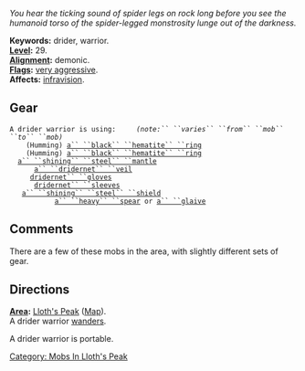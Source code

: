 *You hear the ticking sound of spider legs on rock long before you see
the humanoid torso of the spider-legged monstrosity lunge out of the
darkness.*

**Keywords:** drider, warrior.  
**[Level](Level "wikilink"):** 29.  
**[Alignment](Alignment "wikilink"):** demonic.  
**[Flags](:Category:_Mob_Types "wikilink"):** [very
aggressive](Aggressive_Mobs "wikilink").  
**Affects:** [infravision](Infravision "wikilink").  

## Gear

`A drider warrior is using:     `*`(note:`` ``varies`` ``from`` ``mob`` ``to`` ``mob)`*  
<worn on finger>`    (Humming) `[`a`` ``black`` ``hematite`` ``ring`](Black_Hematite_Ring "wikilink")  
<worn on finger>`    (Humming) `[`a`` ``black`` ``hematite`` ``ring`](Black_Hematite_Ring "wikilink")  
<worn around neck>`  `[`a`` ``shining`` ``steel`` ``mantle`](Shining_Steel_Mantle "wikilink")  
<worn on head>`      `[`a`` ``dridernet`` ``veil`](Dridernet_Veil "wikilink")  
<worn on hands>`     `[`dridernet`` ``gloves`](Dridernet_Gloves "wikilink")  
<worn on arms>`      `[`dridernet`` ``sleeves`](Dridernet_Sleeves "wikilink")  
<held in offhand>`   `[`a`` ``shining`` ``steel`` ``shield`](Shining_Steel_Shield "wikilink")  
<wielded>`           `[`a`` ``heavy`` ``spear`](Heavy_Spear "wikilink")` or `[`a`` ``glaive`](Glaive "wikilink")

## Comments

There are a few of these mobs in the area, with slightly different sets
of gear.

## Directions

**[Area](:Category:_Areas "wikilink"):** [Lloth's
Peak](:Category:_Lloth's_Peak "wikilink")
([Map](Lloth's_Peak_Map "wikilink")).  
A drider warrior [wanders](Wandering_Mobs "wikilink").

A drider warrior is portable.  

[Category: Mobs In Lloth's
Peak](Category:_Mobs_In_Lloth's_Peak "wikilink")
